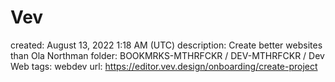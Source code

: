 # Vev

created: August 13, 2022 1:18 AM (UTC)
description: Create better websites than Ola Northman
folder: BOOKMRKS-MTHRFCKR / DEV-MTHRFCKR / Dev Web
tags: webdev
url: https://editor.vev.design/onboarding/create-project